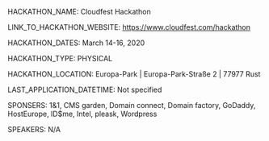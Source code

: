 HACKATHON_NAME: Cloudfest Hackathon

LINK_TO_HACKATHON_WEBSITE: https://www.cloudfest.com/hackathon

HACKATHON_DATES: March 14-16, 2020

HACKATHON_TYPE: PHYSICAL

HACKATHON_LOCATION: Europa-Park | Europa-Park-Straße 2 | 77977 Rust

LAST_APPLICATION_DATETIME: Not specified

SPONSERS: 1&1, CMS garden, Domain connect, Domain factory, GoDaddy, HostEurope, ID$me, Intel, pleask, Wordpress

SPEAKERS: N/A
